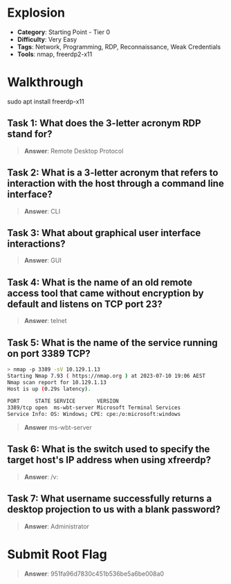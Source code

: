 # Explosion

- **Category**: Starting Point - Tier 0
- **Difficulty**: Very Easy
- **Tags**: Network, Programming, RDP, Reconnaissance, Weak Credentials
- **Tools**: nmap, freerdp2-x11


# Walkthrough

sudo apt install freerdp-x11

## Task 1: What does the 3-letter acronym RDP stand for?

> **Answer**: Remote Desktop Protocol

## Task 2: What is a 3-letter acronym that refers to interaction with the host through a command line interface?

> **Answer**: CLI

## Task 3: What about graphical user interface interactions?

> **Answer**: GUI

## Task 4: What is the name of an old remote access tool that came without encryption by default and listens on TCP port 23?

> **Answer**: telnet

## Task 5: What is the name of the service running on port 3389 TCP?


```bash
> nmap -p 3389 -sV 10.129.1.13
Starting Nmap 7.93 ( https://nmap.org ) at 2023-07-10 19:06 AEST
Nmap scan report for 10.129.1.13
Host is up (0.29s latency).

PORT     STATE SERVICE       VERSION
3389/tcp open  ms-wbt-server Microsoft Terminal Services
Service Info: OS: Windows; CPE: cpe:/o:microsoft:windows
```

> **Answer** ms-wbt-server

## Task 6: What is the switch used to specify the target host's IP address when using xfreerdp?

> **Answer**: /v: 

## Task 7: What username successfully returns a desktop projection to us with a blank password?

> **Answer**: Administrator

# Submit Root Flag

> **Answer**: 951fa96d7830c451b536be5a6be008a0
